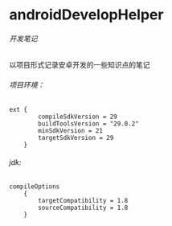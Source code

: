 # androidDevelopHelper
###### 开发笔记
以项目形式记录安卓开发的一些知识点的笔记
###### 项目环境：

```
ext {
        compileSdkVersion = 29
        buildToolsVersion = "29.0.2"
        minSdkVersion = 21
        targetSdkVersion = 29
    }
```
###### jdk:

```
compileOptions 
    {
        targetCompatibility = 1.8
        sourceCompatibility = 1.8
    }
```

